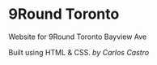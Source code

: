 # 9Round Toronto
Website for 9Round Toronto Bayview Ave

Built using HTML & CSS. 
*by Carlos Castro*
